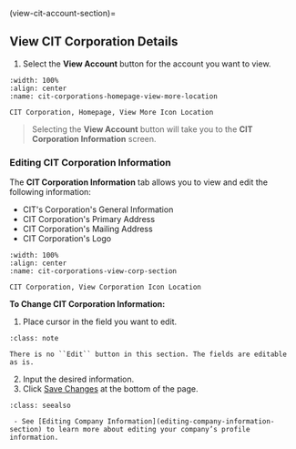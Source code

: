 

(view-cit-account-section)=

## View CIT Corporation Details



1. Select the **View Account** button for the account you want to view.

```{lazyfigure} ../../_static/solo_app/CIT_Corporation/cit-corporations-homepage-view-more-location.webp
:width: 100%
:align: center
:name: cit-corporations-homepage-view-more-location

CIT Corporation, Homepage, View More Icon Location
```

> Selecting the **View Account** button will take you to the **CIT Corporation Information** screen.


### Editing CIT Corporation Information



The **CIT Corporation Information** tab  allows you to view and edit the following information:

- CIT's Corporation's General Information 
- CIT Corporation's Primary Address
- CIT Corporation's Mailing Address
- CIT Corporation's Logo 


```{lazyfigure} ../../_static/solo_app/CIT_Corporation/cit-corporations-view-corp-section.webp
:width: 100%
:align: center
:name: cit-corporations-view-corp-section

CIT Corporation, View Corporation Icon Location
```

**To Change CIT Corporation Information:**
1. Place cursor in the field you want to edit. 

```{admonition}  Note
:class: note

There is no ``Edit`` button in this section. The fields are editable as is. 
```

2. Input the desired information. 
3. Click [Save Changes](#save-changes) at the bottom of the page.


```{admonition}  Seealso
:class: seealso

 - See [Editing Company Information](editing-company-information-section) to learn more about editing your company’s profile information.
```






